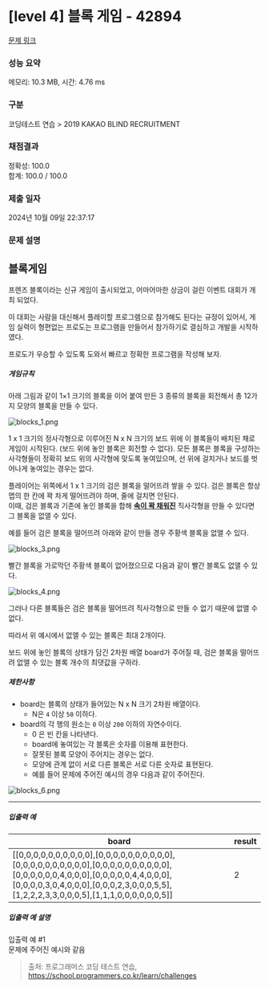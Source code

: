# [level 4] 블록 게임 - 42894 

[문제 링크](https://school.programmers.co.kr/learn/courses/30/lessons/42894) 

### 성능 요약

메모리: 10.3 MB, 시간: 4.76 ms

### 구분

코딩테스트 연습 > 2019 KAKAO BLIND RECRUITMENT

### 채점결과

정확성: 100.0<br/>합계: 100.0 / 100.0

### 제출 일자

2024년 10월 09일 22:37:17

### 문제 설명

<h2>블록게임</h2>

<p>프렌즈 블록이라는 신규 게임이 출시되었고, 어마어마한 상금이 걸린 이벤트 대회가 개최 되었다. </p>

<p>이 대회는 사람을 대신해서 플레이할 프로그램으로 참가해도 된다는 규정이 있어서, 게임 실력이 형편없는 프로도는 프로그램을 만들어서 참가하기로 결심하고 개발을 시작하였다.</p>

<p>프로도가 우승할 수 있도록 도와서 빠르고 정확한 프로그램을 작성해 보자.</p>

<h5>게임규칙</h5>

<p>아래 그림과 같이 1×1 크기의 블록을 이어 붙여 만든 3 종류의 블록을 회전해서 총 12가지 모양의 블록을 만들 수 있다.</p>

<p><img src="https://grepp-programmers.s3.amazonaws.com/files/production/1b22ebaad2/13a37af2-2ed1-4312-aae4-94ba9ef21679.png" title="" alt="blocks_1.png"></p>

<p>1 x 1 크기의 정사각형으로 이루어진 N x N 크기의 보드 위에 이 블록들이 배치된 채로 게임이 시작된다. (보드 위에 놓인 블록은 회전할 수 없다). 모든 블록은 블록을 구성하는 사각형들이 정확히 보드 위의 사각형에 맞도록 놓여있으며, 선 위에 걸치거나 보드를 벗어나게 놓여있는 경우는 없다.</p>

<p>플레이어는 위쪽에서 1 x 1 크기의 검은 블록을 떨어뜨려 쌓을 수 있다. 검은 블록은 항상 맵의 한 칸에 꽉 차게 떨어뜨려야 하며, 줄에 걸치면 안된다. <br>
이때, 검은 블록과 기존에 놓인 블록을 합해 <u><strong>속이 꽉 채워진</strong></u> 직사각형을 만들 수 있다면 그 블록을 없앨 수 있다.</p>

<p>예를 들어 검은 블록을 떨어뜨려 아래와 같이 만들 경우 주황색 블록을 없앨 수 있다.</p>

<p><img src="https://grepp-programmers.s3.amazonaws.com/files/production/d56e9f9068/8ed8b26d-6a1a-4543-b4ee-60f8f287e748.png" title="" alt="blocks_3.png"></p>

<p>빨간 블록을 가로막던 주황색 블록이 없어졌으므로 다음과 같이 빨간 블록도 없앨 수 있다.</p>

<p><img src="https://grepp-programmers.s3.amazonaws.com/files/production/a3ca48b567/010e4297-4499-4ea4-987d-4b42e2fc4c3c.png" title="" alt="blocks_4.png"></p>

<p>그러나 다른 블록들은 검은 블록을 떨어뜨려 직사각형으로 만들 수 없기 때문에 없앨 수 없다.</p>

<p>따라서 위 예시에서 없앨 수 있는 블록은 최대 2개이다.</p>

<p>보드 위에 놓인 블록의 상태가 담긴 2차원 배열 board가 주어질 때, 검은 블록을 떨어뜨려 없앨 수 있는 블록 개수의 최댓값을 구하라.</p>

<h5>제한사항</h5>

<ul>
<li>board는 블록의 상태가 들어있는 N x N 크기 2차원 배열이다.

<ul>
<li>N은 <code>4</code> 이상 <code>50</code> 이하다.</li>
</ul></li>
<li>board의 각 행의 원소는 <code>0</code> 이상 <code>200</code> 이하의 자연수이다.

<ul>
<li>0 은 빈 칸을 나타낸다.</li>
<li>board에 놓여있는 각 블록은 숫자를 이용해 표현한다.</li>
<li>잘못된 블록 모양이 주어지는 경우는 없다.</li>
<li>모양에 관계 없이 서로 다른 블록은 서로 다른 숫자로 표현된다.</li>
<li>예를 들어 문제에 주어진 예시의 경우 다음과 같이 주어진다.</li>
</ul></li>
</ul>

<p><img src="https://grepp-programmers.s3.amazonaws.com/files/production/4d16d87605/9f555cf3-e664-44c4-8567-e01445b9b3b6.png" title="" alt="blocks_6.png"></p>

<hr>

<h5>입출력 예</h5>
<table class="table">
        <thead><tr>
<th>board</th>
<th>result</th>
</tr>
</thead>
        <tbody><tr>
<td>[[0,0,0,0,0,0,0,0,0,0],[0,0,0,0,0,0,0,0,0,0],[0,0,0,0,0,0,0,0,0,0],[0,0,0,0,0,0,0,0,0,0],[0,0,0,0,0,0,4,0,0,0],[0,0,0,0,0,4,4,0,0,0],[0,0,0,0,3,0,4,0,0,0],[0,0,0,2,3,0,0,0,5,5],[1,2,2,2,3,3,0,0,0,5],[1,1,1,0,0,0,0,0,0,5]]</td>
<td>2</td>
</tr>
</tbody>
      </table>
<h5>입출력 예 설명</h5>

<p>입출력 예 #1<br>
문제에 주어진 예시와 같음</p>


> 출처: 프로그래머스 코딩 테스트 연습, https://school.programmers.co.kr/learn/challenges